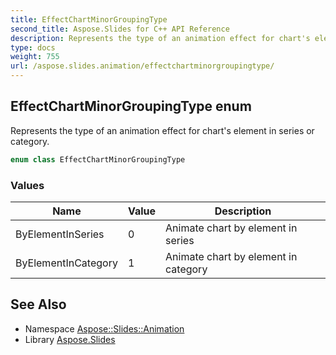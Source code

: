 ```yaml
---
title: EffectChartMinorGroupingType
second_title: Aspose.Slides for C++ API Reference
description: Represents the type of an animation effect for chart's element in series or category.
type: docs
weight: 755
url: /aspose.slides.animation/effectchartminorgroupingtype/
---
```

## EffectChartMinorGroupingType enum


Represents the type of an animation effect for chart's element in series or category.

```cpp
enum class EffectChartMinorGroupingType
```

### Values

| Name | Value | Description |
| --- | --- | --- |
| ByElementInSeries | 0 | Animate chart by element in series |
| ByElementInCategory | 1 | Animate chart by element in category |

## See Also

* Namespace [Aspose::Slides::Animation](../)
* Library [Aspose.Slides](../../)